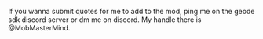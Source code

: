 If you wanna submit quotes for me to add to the mod, ping me on the geode sdk discord server or dm me on discord. My handle there is @MobMasterMind.